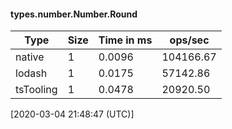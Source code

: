 #### types.number.Number.Round

| Type | Size       | Time in ms | ops/sec |
|------|------------|------------|---------|
| native | 1 | 0.0096 | 104166.67 |
| lodash | 1 | 0.0175 | 57142.86 |
| tsTooling | 1 | 0.0478 | 20920.50 |

[2020-03-04 21:48:47 (UTC)]
